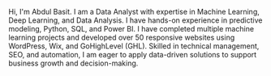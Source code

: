 Hi, I'm Abdul Basit. I am a Data Analyst with expertise in Machine Learning, Deep Learning, and Data Analysis. I have hands-on experience in predictive modeling, Python, SQL, and Power BI. I have completed multiple machine learning projects and developed over 50 responsive websites using WordPress, Wix, and GoHighLevel (GHL). Skilled in technical management, SEO, and automation, I am eager to apply data-driven solutions to support business growth and decision-making.
